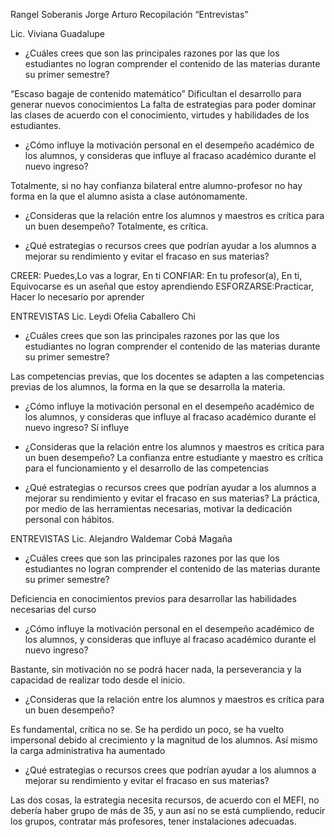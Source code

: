 Rangel Soberanis Jorge Arturo
Recopilación “Entrevistas”

Lic. Viviana Guadalupe

* ¿Cuáles crees que son las principales razones por las que los estudiantes no logran comprender el contenido de las materias durante su primer semestre?

“Escaso bagaje de contenido matemático”
Dificultan el desarrollo para generar nuevos conocimientos 
La falta de estrategias para poder dominar las clases de acuerdo con el conocimiento, virtudes y habilidades de los estudiantes.

* ¿Cómo influye la motivación personal en el desempeño académico de los alumnos, y consideras que influye al fracaso académico durante el nuevo ingreso?

Totalmente, si no hay confianza bilateral entre alumno-profesor no hay forma en la que el alumno asista a clase autónomamente.

* ¿Consideras que la relación entre los alumnos y maestros es crítica para un buen desempeño?
Totalmente, es crítica.

* ¿Qué estrategias o recursos crees que podrían ayudar a los alumnos a mejorar su rendimiento y evitar el fracaso en sus materias?
          
CREER: Puedes,Lo vas a lograr, En ti
CONFIAR: En tu profesor(a), En ti, Equivocarse es un aseñal que estoy aprendiendo
ESFORZARSE:Practicar, Hacer lo necesario por aprender

ENTREVISTAS 
Lic. Leydi Ofelia Caballero Chi 

* ¿Cuáles crees que son las principales razones por las que los estudiantes no logran comprender el contenido de las materias durante su primer semestre?

Las competencias previas, que los docentes se adapten a las competencias previas de los alumnos, la forma en la que se desarrolla la materia.

* ¿Cómo influye la motivación personal en el desempeño académico de los alumnos, y consideras que influye al fracaso académico durante el nuevo ingreso?
Sí influye

* ¿Consideras que la relación entre los alumnos y maestros es crítica para un buen desempeño?
La confianza entre estudiante y maestro es crítica para el funcionamiento y el desarrollo de las competencias

* ¿Qué estrategias o recursos crees que podrían ayudar a los alumnos a mejorar su rendimiento y evitar el fracaso en sus materias?
 La práctica, por medio de las herramientas necesarias, motivar la dedicación personal con hábitos.

ENTREVISTAS 
Lic. Alejandro Waldemar Cobá Magaña

* ¿Cuáles crees que son las principales razones por las que los estudiantes no logran comprender el contenido de las materias durante su primer semestre?

Deficiencia en conocimientos previos para desarrollar las habilidades necesarias del curso

* ¿Cómo influye la motivación personal en el desempeño académico de los alumnos, y consideras que influye al fracaso académico durante el nuevo ingreso?

Bastante, sin motivación no se podrá hacer nada, la perseverancia y la capacidad de realizar todo desde el inicio.

* ¿Consideras que la relación entre los alumnos y maestros es crítica para un buen desempeño?

Es fundamental, crítica no se.
Se ha perdido un poco, se ha vuelto impersonal debido al crecimiento y la magnitud de los alumnos.
Así mismo la carga administrativa ha aumentado

* ¿Qué estrategias o recursos crees que podrían ayudar a los alumnos a mejorar su rendimiento y evitar el fracaso en sus materias?

Las dos cosas, la estrategia necesita recursos, de acuerdo con el MEFI, no debería haber grupo de más de 35, y aun así no se está cumpliendo, reducir los grupos, contratar más profesores, tener instalaciones adecuadas.
